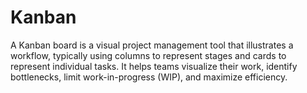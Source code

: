 # Kanban
A Kanban board is a visual project management tool that illustrates a workflow, typically using columns to represent stages and cards to represent individual tasks. It helps teams visualize their work, identify bottlenecks, limit work-in-progress (WIP), and maximize efficiency.
